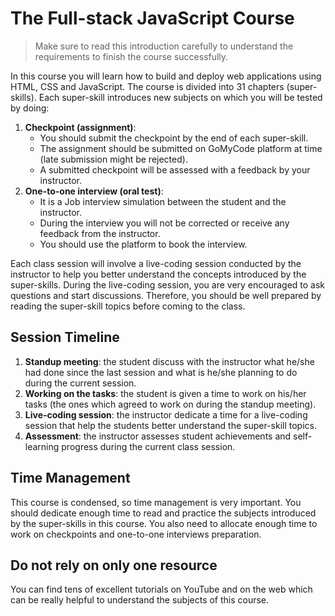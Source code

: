 # The Full-stack JavaScript Course

> Make sure to read this introduction carefully to understand the requirements to finish the course successfully.

In this course you will learn how to build and deploy web applications using HTML, CSS and JavaScript. The course is divided into 31 chapters (super-skills). Each super-skill introduces new subjects on which you will be tested by doing:

1. **Checkpoint (assignment)**:
    * You should submit the checkpoint by the end of each super-skill.
    * The assignment should be submitted on GoMyCode platform at time (late submission might be rejected).
    * A submitted checkpoint will be assessed with a feedback by your instructor.
2. **One-to-one interview (oral test)**:
    * It is a Job interview simulation between the student and the instructor.
    * During the interview you will not be corrected or receive any feedback from the instructor.
    * You should use the platform to book the interview.

Each class session will involve a live-coding session conducted by the instructor to help you better understand the concepts introduced by the super-skills. During the live-coding session, you are very encouraged to ask questions and start discussions. Therefore, you should be well prepared by reading the super-skill topics before coming to the class.

## Session Timeline

1. **Standup meeting**: the student discuss with the instructor what he/she had done since the last session and what is he/she planning to do during the current session.
2. **Working on the tasks**: the student is given a time to work on his/her tasks (the ones which agreed to work on during the standup meeting).
3. **Live-coding session**: the instructor dedicate a time for a live-coding session that help the students better understand the super-skill topics.
4. **Assessment**: the instructor assesses student achievements and self-learning progress during the current class session.

## Time Management

This course is condensed, so time management is very important. You should dedicate enough time to read and practice the subjects introduced by the super-skills in this course. You also need to allocate enough time to work on checkpoints and one-to-one interviews preparation.

## Do not rely on only one resource

You can find tens of excellent tutorials on YouTube and on the web which can be really helpful to understand the subjects of this course.